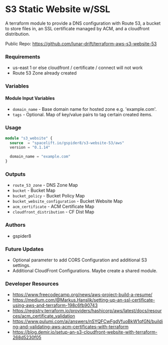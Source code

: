 # S3 Static Website w/SSL
A terraform module to provide a DNS configuration with Route 53, a bucket to store files in,
an SSL certificate managed by ACM, and a cloudfront distribution.

Public Repo: https://github.com/lunar-drift/terraform-aws-s3-website-53

### Requirements
- us-east 1 or else cloudfront / certificate / connect will not work
- Route 53 Zone already created

### Variables
#### Module Input Variables
- `domain_name` - Base domain name for hosted zone e.g. 'example.com'.
- `tags` - Optional. Map of key/value pairs to tag certain created items.

### Usage
```terraform
module "s3_website" {
  source  = "spacelift.io/gspider8/s3-website-53/aws"
  version = "0.1.14"

  domain_name = "example.com"
}
```
### Outputs
- `route_53_zone` - DNS Zone Map
- `bucket` - Bucket Map
- `bucket_policy` - Bucket Policy Map
- `bucket_website_configuration` - Bucket Website Map
- `acm_certificate` - ACM Certificate Map
- `cloudfront_distribution` - CF Dist Map

### Authors 
- gspider8

### Future Updates
- Optional parameter to add CORS Configuration and additional S3 settings.
- Additional CloudFront Configurations. Maybe create a shared module.

### Developer Resources
- https://www.freecodecamp.org/news/aws-project-build-a-resume/
- https://medium.com/@Markus.Hanslik/setting-up-an-ssl-certificate-using-aws-and-terraform-198c6fb90743
- https://registry.terraform.io/providers/hashicorp/aws/latest/docs/resources/acm_certificate_validation
- https://www.pulumi.com/ai/answers/nSYQFCwFgdVfuoBkW1qfGN/building-and-validating-aws-acm-certificates-with-terraform
- https://blog.demir.io/setup-an-s3-cloudfront-website-with-terraform-268d5230f05
